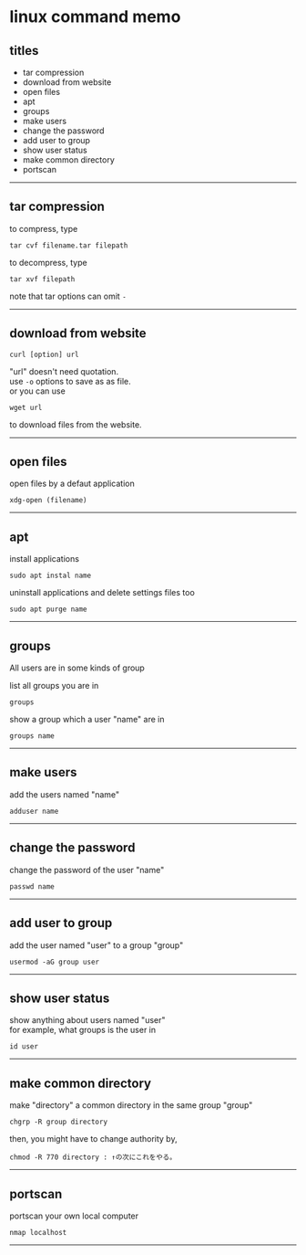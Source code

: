 # linux command memo



## titles

* tar compression  
* download from website  
* open files  
* apt  
* groups  
* make users  
* change the password  
* add user to group  
* show user status  
* make common directory  
* portscan  




***



## tar compression
to compress, type
```
tar cvf filename.tar filepath
```
to decompress, type  
```
tar xvf filepath
```
note that tar options can omit `-`



***



## download from website
```
curl [option] url
```
"url" doesn't need quotation.  
use `-o` options to save as as file.  
or you can use 
```
wget url
```
to download files from the website.  



***



## open files
open files by a defaut application
```
xdg-open (filename)
```



***



## apt
install applications
```
sudo apt instal name
```
  
uninstall applications and delete settings files too
```
sudo apt purge name
```



***



## groups
All users are in some kinds of group  
  
list all groups you are in
```
groups
```
  
show a group which a user "name" are in
```
groups name
```



***



## make users
add the users named "name"
```
adduser name
```



***

  

## change the password
change the password of the user "name"
```
passwd name
```



***



## add user to group
add the user named "user" to a group "group"
```
usermod -aG group user
```



***



## show user status
show anything about users named "user"  
for example, what groups is the user in
```
id user
```



***



## make common directory
make "directory" a common directory in the same group "group"
```
chgrp -R group directory
```

then, you might have to change authority by,
```
chmod -R 770 directory : ↑の次にこれをやる。
```



***




## portscan
portscan your own local computer
```
nmap localhost
```



***



